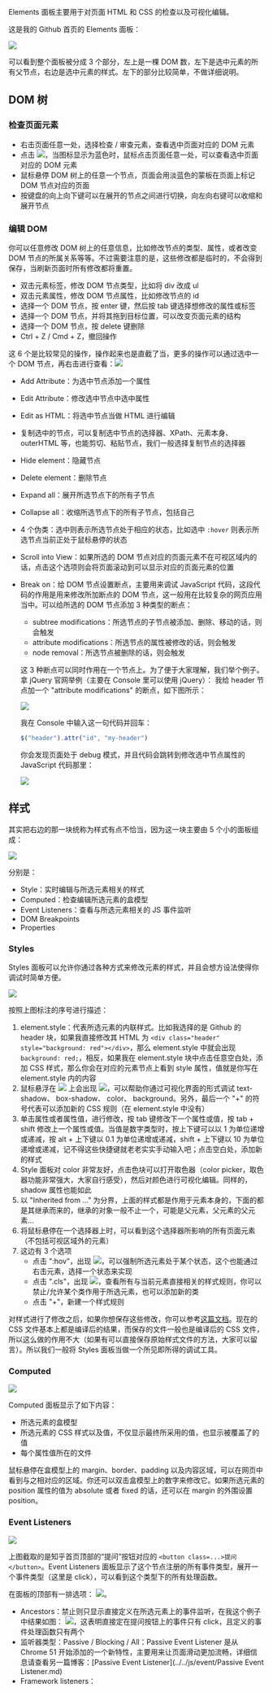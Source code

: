 Elements 面板主要用于对页面 HTML 和 CSS 的检查以及可视化编辑。

这是我的 Github 首页的 Elements 面板：

![](./res/element-1.png)

可以看到整个面板被分成 3 个部分，左上是一棵 DOM 数，左下是选中元素的所有父节点，右边是选中元素的样式。左下的部分比较简单，不做详细说明。

## DOM 树

### 检查页面元素

- 右击页面任意一处，选择检查 / 审查元素，查看选中页面对应的 DOM 元素
- 点击 ![](./res/toolbar-1.png)，当图标显示为蓝色时，鼠标点击页面任意一处，可以查看选中页面对应的 DOM 元素
- 鼠标悬停 DOM 树上的任意一个节点，页面会用淡蓝色的蒙板在页面上标记 DOM 节点对应的页面
- 按键盘的向上向下键可以在展开的节点之间进行切换，向左向右键可以收缩和展开节点

### 编辑 DOM

你可以任意修改 DOM 树上的任意信息，比如修改节点的类型、属性，或者改变 DOM 节点的所属关系等等。不过需要注意的是，这些修改都是临时的，不会得到保存，当刷新页面时所有修改都将重置。

- 双击元素标签，修改 DOM 节点类型，比如将 div 改成 ul
- 双击元素属性，修改 DOM 节点属性，比如修改节点的 id
- 选择一个 DOM 节点，按 enter 键，然后按 tab 键选择想修改的属性或标签
- 选择一个 DOM 节点，并将其拖到目标位置，可以改变页面元素的结构
- 选择一个 DOM 节点，按 delete 键删除
- Ctrl + Z / Cmd + Z，撤回操作

这 6 个是比较常见的操作，操作起来也是直截了当，更多的操作可以通过选中一个 DOM 节点，再右击进行查看：![](./res/element-2.png)

- Add Attribute：为选中节点添加一个属性
- Edit Attribute：修改选中节点中选中属性
- Edit as HTML：将选中节点当做 HTML 进行编辑
- 复制选中的节点，可以复制选中节点的选择器、XPath、元素本身、outerHTML 等，也能剪切、粘贴节点，我们一般选择复制节点的选择器
- Hide element：隐藏节点
- Delete element：删除节点
- Expand all：展开所选节点下的所有子节点
- Collapse all：收缩所选节点下的所有子节点，包括自己
- 4 个伪类：选中则表示所选节点处于相应的状态，比如选中 `:hover` 则表示所选节点当前正处于鼠标悬停的状态
- Scroll into View：如果所选的 DOM 节点对应的页面元素不在可视区域内的话，点击这个选项则会将页面滚动到可以显示对应的页面元素的位置
- Break on：给 DOM 节点设置断点，主要用来调试 JavaScript 代码，这段代码的作用是用来修改所加断点的 DOM 节点，这一般用在比较复杂的网页应用当中。可以给所选的 DOM 节点添加 3 种类型的断点：
    - subtree modifications：所选节点的子节点被添加、删除、移动的话，则会触发
    - attribute modifications：所选节点的属性被修改的话，则会触发
    - node removal：所选节点被删除的话，则会触发

    这 3 种断点可以同时作用在一个节点上。为了便于大家理解，我们举个例子。拿 jQuery 官网举例（主要在 Console 里可以使用 jQuery）：
    我给 header 节点加一个 "attribute modifications" 的断点，如下图所示：

    ![](./res/element-break-point-1.png)

    我在 Console 中输入这一句代码并回车：

    ```javascript
    $("header").attr("id", "my-header")
    ```

    你会发现页面处于 debug 模式，并且代码会跳转到修改选中节点属性的 JavaScript 代码那里：

    ![](./res/element-break-point-2.png)


## 样式

其实把右边的那一块统称为样式有点不恰当，因为这一块主要由 5 个小的面板组成：

![](./res/element-style-1.png)

分别是：

- Style：实时编辑与所选元素相关的样式
- Computed：检查编辑所选元素的盒模型
- Event Listeners：查看与所选元素相关的 JS 事件监听
- DOM Breakpoints
- Properties

### Styles

Styles 面板可以允许你通过各种方式来修改元素的样式，并且会想方设法使得你调试时简单方便。

![](./res/element-style-2.png)

按照上图标注的序号进行描述：

1. element.style：代表所选元素的内联样式。比如我选择的是 Github 的 header 块，如果我直接修改其 HTML 为 `<div class="header" style="background: red"></div>`，那么 element.style 中就会出现 `background: red;`，相反，如果我在 element.style 块中点击任意空白处，添加 CSS 样式，那么你会在对应的元素节点上看到 style 属性，值就是你写在 element.style 内的内容
2. 鼠标悬浮在 ![](./res/element-style-6.png) 上会出现 ![](./res/element-style-5.png)，可以帮助你通过可视化界面的形式调试 text-shadow、 box-shadow、 color、 background。另外，最后一个 "+" 的符号代表可以添加新的 CSS 规则（在 element.style 中没有）
3. 单击属性或者属性值，进行修改，按 tab 键修改下一个属性或值，按 tab + shift 修改上一个属性或值。当值是数字类型时，按上下键可以以 1 为单位递增或递减，按 alt + 上下键以 0.1 为单位递增或递减，shift + 上下键以 10 为单位递增或递减，记不得这些快捷键就老老实实手动输入吧；点击空白处，添加新的样式
4. Style 面板对 color 非常友好，点击色块可以打开取色器（color picker，取色器功能非常强大，大家自行感受），然后对颜色进行可视化编辑。同样的，shadow 属性也能如此
5. 以 "Inherited from ..." 为分界，上面的样式都是作用于元素本身的，下面的都是其继承而来的，继承的对象一般不止一个，可能是父元素，父元素的父元素...
6. 将鼠标悬停在一个选择器上时，可以看到这个选择器所影响的所有页面元素（不包括可视区域外的元素）
7. 这边有 3 个选项
    - 点击 ":hov"，出现 ![](./res/element-style-3.png)，可以强制所选元素处于某个状态，这个也能通过右击元素，选择一个状态来实现
    - 点击 ".cls"，出现 ![](./res/element-style-4.png)，查看所有与当前元素直接相关的样式规则，你可以禁止/允许某个类作用于所选元素，也可以添加新的类
    - 点击 "+"，新建一个样式规则


对样式进行了修改之后，如果你想保存这些修改，你可以参考[这篇文档](https://developers.google.com/web/tools/setup/setup-workflow)。现在的 CSS 文件基本上都是编译后的结果，而保存的文件一般也是编译后的 CSS 文件，所以这么做的作用不大（如果有可以直接保存原始样式文件的方法，大家可以留言）。所以我们一般将 Styles 面板当做一个所见即所得的调试工具。

### Computed

![](./res/element-computed-1.png)

Computed 面板显示了如下内容：

- 所选元素的盒模型
- 所选元素的 CSS 样式以及值，不仅显示最终所采用的值，也显示被覆盖了的值
- 每个属性值所在的文件

鼠标悬停在盒模型上的 margin、border、padding 以及内容区域，可以在网页中看到与之相对应的区域。你还可以双击盒模型上的数字来修改它。如果所选元素的 position 属性的值为 absolute 或者 fixed 的话，还可以在 margin 的外围设置 position。

### Event Listeners

![](./res/element-event-1.png)

上图截取的是知乎首页顶部的“提问”按钮对应的 `<button class=...>提问</button>`。Event Listeners 面板显示了这个节点注册的所有事件类型，展开一个事件类型（这里是 click），可以看到这个类型下的所有处理函数。

在面板的顶部有一排选项： ![](./res/element-event-2.png)。

- Ancestors：禁止则只显示直接定义在所选元素上的事件监听，在我这个例子中结果如图： ![](./res/element-event-3.png)，这表明直接定在提问按钮上的事件只有 click，且定义的事件处理函数只有两个
- 监听器类型：Passive / Blocking / All：Passive Event Listener  是从 Chrome 51 开始添加的一个新特性，主要用来让页面滑动更加流畅，详细信息请查看另一篇博客：[Passive Event Listener](../../js/event/Passive Event Listener.md)
- Framework listeners：

